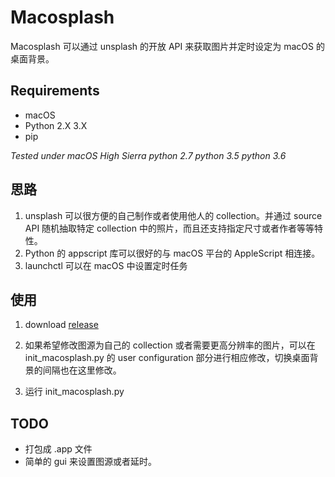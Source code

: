 # Macosplash

Macosplash 可以通过 unsplash 的开放 API 来获取图片并定时设定为 macOS 的桌面背景。

## Requirements

- macOS
- Python 2.X 3.X
- pip

*Tested under macOS High Sierra python 2.7 python 3.5 python 3.6*

## 思路

1. unsplash 可以很方便的自己制作或者使用他人的 collection。并通过 source API 随机抽取特定 collection 中的照片，而且还支持指定尺寸或者作者等等特性。
2. Python 的 appscript 库可以很好的与 macOS 平台的 AppleScript 相连接。
3. launchctl 可以在 macOS 中设置定时任务


## 使用

1. download [release](https://github.com/siyuanxu/macosplash/releases/latest)

2. 如果希望修改图源为自己的 collection 或者需要更高分辨率的图片，可以在 init_macosplash.py 的 user configuration 部分进行相应修改，切换桌面背景的间隔也在这里修改。

3. 运行 init_macosplash.py 

## TODO
- 打包成 .app 文件
- 简单的 gui 来设置图源或者延时。
